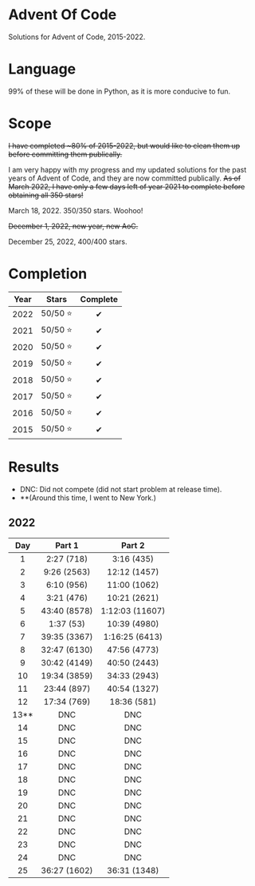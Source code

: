# Advent Of Code
Solutions for Advent of Code, 2015-2022.

# Language
99% of these will be done in Python, as it is more conducive to fun.

# Scope
<del>I have completed ~80% of 2015-2022, but would like to clean them up before committing them publically.</del>

I am very happy with my progress and my updated solutions for the past years of Advent of Code, and they are now committed publically.
<del>As of March 2022, I have only a few days left of year 2021 to complete before obtaining all 350 stars!</del>

March 18, 2022. 350/350 stars. Woohoo!

<del>December 1, 2022, new year, new AoC. </del>

December 25, 2022, 400/400 stars.

# Completion

| Year | Stars   | Complete|
| :----: | :-----:   | :-----:   |
| 2022 | 50/50 ⭐  |    ✔   |
| 2021 | 50/50 ⭐ |    ✔   |
| 2020 | 50/50 ⭐ |    ✔   |
| 2019 | 50/50 ⭐ |    ✔   |
| 2018 | 50/50 ⭐ |    ✔     |
| 2017 | 50/50 ⭐ |    ✔     |
| 2016 | 50/50 ⭐ |    ✔     |
| 2015 | 50/50 ⭐ |    ✔     |

# Results
- DNC: Did not compete (did not start problem at release time).
- **(Around this time, I went to New York.)

## 2022

| Day | Part 1   | Part 2|
| :----: | :-----:   | :-----:   |
| 1 | 2:27 (718)  |   3:16 (435)    |
| 2 | 9:26 (2563)  |  12:12 (1457)     |
| 3 | 6:10 (956)  | 11:00 (1062)      |
| 4 | 3:21 (476)  | 10:21 (2621)      |
| 5 | 43:40 (8578)  | 1:12:03 (11607)      |
| 6 | 1:37 (53)  | 10:39 (4980)      |
| 7 | 39:35 (3367)  | 1:16:25 (6413)      |
| 8 | 32:47 (6130)  | 47:56 (4773)      |
| 9 | 30:42 (4149)  | 40:50 (2443)      |
| 10 | 19:34 (3859)  | 34:33 (2943)      |
| 11 | 23:44 (897)  | 40:54 (1327)      |
| 12 | 17:34 (769)  | 18:36 (581)      |
| 13** |  DNC |  DNC     |
| 14 |  DNC | DNC      |
| 15 |  DNC | DNC      |
| 16 | DNC  | DNC      |
| 17 | DNC  | DNC      |
| 18 | DNC  | DNC      |
| 19 | DNC  | DNC      |
| 20 | DNC  | DNC      |
| 21 | DNC  | DNC      |
| 22 | DNC  | DNC      |
| 23 | DNC  | DNC      |
| 24 | DNC  | DNC      |
| 25 | 36:27 (1602)  | 36:31 (1348)      |